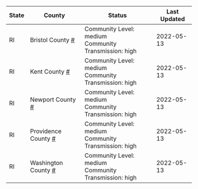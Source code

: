 State | County | Status | Last Updated
--- | --- | --- | --- 
RI | Bristol County <a href="#bristol_county">#</a> | <a name="bristol_county"></a>Community Level: medium<br/>Community Transmission: high | 2022-05-13
RI | Kent County <a href="#kent_county">#</a> | <a name="kent_county"></a>Community Level: medium<br/>Community Transmission: high | 2022-05-13
RI | Newport County <a href="#newport_county">#</a> | <a name="newport_county"></a>Community Level: medium<br/>Community Transmission: high | 2022-05-13
RI | Providence County <a href="#providence_county">#</a> | <a name="providence_county"></a>Community Level: medium<br/>Community Transmission: high | 2022-05-13
RI | Washington County <a href="#washington_county">#</a> | <a name="washington_county"></a>Community Level: medium<br/>Community Transmission: high | 2022-05-13
